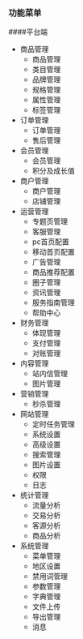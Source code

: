 
### 功能菜单
####平台端
* 商品管理
    * 商品管理
    * 类目管理
    * 品牌管理
    * 规格管理
    * 属性管理
    * 标签管理
* 订单管理
    * 订单管理
    * 售后管理
* 会员管理
    * 会员管理
    * 积分及成长值
* 商户管理
    * 商户管理
    * 店铺管理
* 运营管理
    * 专题页管理
    * 客服管理
    * pc首页配置
    * 移动首页配置
    * 广告管理
    * 商品推荐配置
    * 圈子管理
    * 资讯管理
    * 服务指南管理
    * 帮助中心
* 财务管理
    * 体现管理
    * 支付管理
    * 对账管理
* 内容管理
    * 站内信管理
    * 图片管理
* 营销管理
    * 秒杀管理
* 网站管理
    * 定时任务管理
    * 系统设置
    * 高级设置
    * 搜索管理
    * 图片设置
    * 权限
    * 日志
* 统计管理
    * 流量分析
    * 交易分析
    * 客源分析
    * 商品分析
* 系统管理
    * 菜单管理
    * 地区设置
    * 禁用词管理
    * 参数管理
    * 字典管理
    * 文件上传
    * 导出管理
    * 消息
